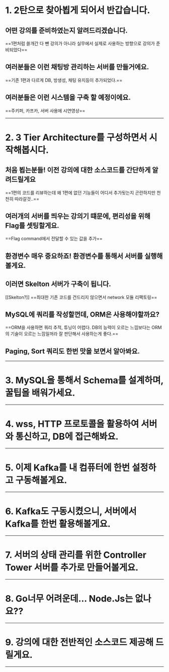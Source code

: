 # 1. 2탄으로 찾아뵙게 되어서 반갑습니다.
## 어떤 강의를 준비하였는지 알려드리겠습니다.
==1편처럼 쓸개간 다 뺀 강의가 아니라 실무에서 실제로 사용하는 방향으로 강의가 준비되었다==
## 여러분들은 이런 채팅방 관리하는 서버를 만들거에요.
==기존 1편과 다르게 DB, 방생성, 채팅 유지등이 추가되었다.==
## 여러분들은 이런 시스템을 구축 할 예정이에요.
==주키퍼, 카프카, 서버 사용에 시연영상==
****
# 2. 3 Tier Architecture를 구성하면서 시작해봅시다.
## 처음 뵙는분들! 이전 강의에 대한 소스코드를 간단하게 알려드릴게요
==1편의 코드를 리뷰하는데 왜 1편에 없던 기능들이 어디서 추가됫는지 곤란하지만 천천히 따라갈것..==
## 여러개의 서버를 띄우는 강의기 떄문에, 편리성을 위해 Flag를 셋팅할게요.
==Flag command에서 전달할 수 있는 값을 추가==
## 환경변수 매우 중요하죠! 환경변수를 통해서 서버를 실행해볼게요.
## 이러면 Skelton 서버가 구축이 됩니다.
[[Skelton?]]
==최대한 기존 코드를 건드리지 않으면서 network 모듈 리팩토링==
## MySQL에 쿼리를 작성할껀데, ORM은 사용해야할까요?
==ORM을 사용하면 쿼리 추적, 튜닝이 어렵다. DB의 능력이 오르는 느낌보다는 ORM의 기술이 오르는 느낌일꺼라 잘 판단해서 사용하는게 좋다.==
## Paging, Sort 쿼리도 한번 맛을 보면서 알아봐요.

****
# 3. MySQL을 통해서 Schema를 설계하며, 꿀팁을 배워가세요.

****
# 4. wss, HTTP 프로토콜을 활용하여 서버와 통신하고, DB에 접근해봐요.

****
# 5. 이제 Kafka를 내 컴퓨터에 한번 설정하고 구동해볼게요.

****
# 6. Kafka도 구동시켰으니, 서버에서 Kafka를 한번 활용해볼게요.

****
# 7. 서버의 상태 관리를 위한 Controller Tower 서버를 추가로 만들어볼게요.

****
# 8. Go너무 어려운데... Node.Js는 없나요??

****
# 9. 강의에 대한 전반적인 소스코드 제공해 드릴게요.

****